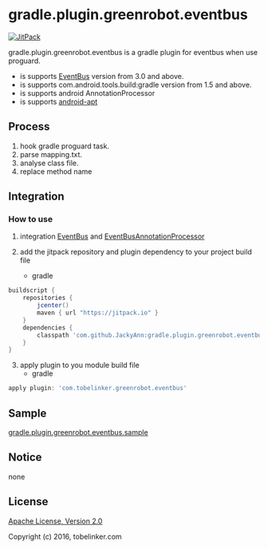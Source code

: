 # gradle.plugin.greenrobot.eventbus
[![JitPack](https://jitpack.io/v/JackyAnn/gradle.plugin.greenrobot.eventbus.svg)](https://jitpack.io/#JackyAnn/gradle.plugin.greenrobot.eventbus)

gradle.plugin.greenrobot.eventbus is a gradle plugin for eventbus when use proguard.
* is supports [EventBus](https://github.com/greenrobot/EventBus) version from 3.0 and above.
* is supports com.android.tools.build:gradle version from 1.5 and above.
* is supports android AnnotationProcessor
* is supports [android-apt](https://bitbucket.org/hvisser/android-apt)


## Process
1. hook gradle proguard task.
2. parse mapping.txt.
3. analyse class file.
4. replace method name

## Integration

### How to use
1. integration [EventBus](https://github.com/greenrobot/EventBus) and [EventBusAnnotationProcessor](https://github.com/greenrobot/EventBus/tree/master/EventBusAnnotationProcessor)

2. add the jitpack repository and plugin dependency to your project build file
	* gradle
```gradle
buildscript {
    repositories {
        jcenter()
        maven { url "https://jitpack.io" }
    }
    dependencies {
        classpath 'com.github.JackyAnn:gradle.plugin.greenrobot.eventbus:v1.0'
    }
}
```

3. apply plugin to you module build file
	* gradle
```gradle
apply plugin: 'com.tobelinker.greenrobot.eventbus'
```

## Sample
[gradle.plugin.greenrobot.eventbus.sample](https://github.com/JackyAnn/gradle.plugin.greenrobot.eventbus.sample)

## Notice
none

## License

[Apache License, Version 2.0](http://www.apache.org/licenses/LICENSE-2.0.html)

Copyright (c) 2016, tobelinker.com
